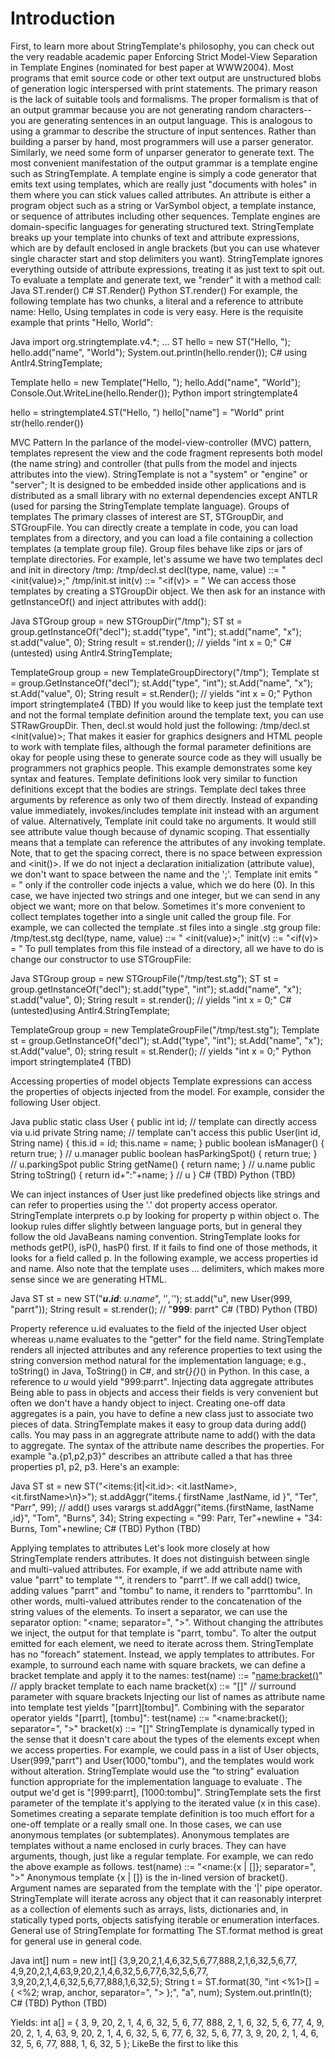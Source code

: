 # Introduction

First, to learn more about StringTemplate's philosophy, you can check out the very readable academic paper Enforcing Strict Model-View Separation in Template Engines (nominated for best paper at WWW2004).
Most programs that emit source code or other text output are unstructured blobs of generation logic interspersed with print statements. The primary reason is the lack of suitable tools and formalisms. The proper formalism is that of an output grammar because you are not generating random characters--you are generating sentences in an output language. This is analogous to using a grammar to describe the structure of input sentences. Rather than building a parser by hand, most programmers will use a parser generator. Similarly, we need some form of unparser generator to generate text. The most convenient manifestation of the output grammar is a template engine such as StringTemplate.
A template engine is simply a code generator that emits text using templates, which are really just "documents with holes" in them where you can stick values called attributes. An attribute is either a program object such as a string or VarSymbol object, a template instance, or sequence of attributes including other sequences. Template engines are domain-specific languages for generating structured text. StringTemplate breaks up your template into chunks of text and attribute expressions, which are by default enclosed in angle brackets <attribute-expression> (but you can use whatever single character start and stop delimiters you want). StringTemplate ignores everything outside of attribute expressions, treating it as just text to spit out. To evaluate a template and generate text, we "render" it with a method call:
Java
ST.render()
C#
ST.Render()
Python
ST.render()
For example, the following template has two chunks, a literal and a reference to attribute name:
Hello, <name>
Using templates in code is very easy. Here is the requisite example that prints "Hello, World":
 
Java
import org.stringtemplate.v4.*;
...
ST hello = new ST("Hello, <name>");
hello.add("name", "World");
System.out.println(hello.render());
C#
using Antlr4.StringTemplate;
 
Template hello = new Template("Hello, <name>");
hello.Add("name", "World");
Console.Out.WriteLine(hello.Render());
Python
import stringtemplate4
 
hello = stringtemplate4.ST("Hello, <name>")
hello["name"] = "World"
print str(hello.render())
 
 
MVC Pattern
In the parlance of the model-view-controller (MVC) pattern, templates represent the view and the code fragment represents both model (the name string) and controller (that pulls from the model and injects attributes into the view).
StringTemplate is not a "system" or "engine" or "server"; It is designed to be embedded inside other applications and is distributed as a small library with no external dependencies except ANTLR (used for parsing the StringTemplate template language).
Groups of templates
The primary classes of interest are ST, STGroupDir, and STGroupFile. You can directly create a template in code, you can load templates from a directory, and you can load a file containing a collection templates (a template group file). Group files behave like zips or jars of template directories.
For example, let's assume we have two templates decl and init in directory /tmp:
/tmp/decl.st
decl(type, name, value) ::= "<type> <name><init(value)>;"
/tmp/init.st
init(v) ::= "<if(v)> = <v><endif>"
We can access those templates by creating a STGroupDir object. We then ask for an instance with getInstanceOf() and inject attributes with add():
 
Java
STGroup group = new STGroupDir("/tmp");
ST st = group.getInstanceOf("decl");
st.add("type", "int");
st.add("name", "x");
st.add("value", 0);
String result = st.render(); // yields "int x = 0;"
C#
(untested)
using Antlr4.StringTemplate;
 
 
TemplateGroup group = new TemplateGroupDirectory("/tmp");
Template st = group.GetInstanceOf("decl");
st.Add("type", "int");
st.Add("name", "x");
st.Add("value", 0);
String result = st.Render(); // yields "int x = 0;"
Python
import stringtemplate4
(TBD)
If you would like to keep just the template text and not the formal template definition around the template text, you can use STRawGroupDir. Then, decl.st would hold just the following:
/tmp/decl.st
<type> <name><init(value)>;
That makes it easier for graphics designers and HTML people to work with template files, although the formal parameter definitions are okay for people using these to generate source code as they will usually be programmers not graphics people.
This example demonstrates some key syntax and features. Template definitions look very similar to function definitions except that the bodies are strings. Template decl takes three arguments by reference as only two of them directly. Instead of expanding value immediately, invokes/includes template init instead with an argument of value. Alternatively, Template init could take no arguments. It would still see attribute value though because of dynamic scoping. That essentially means that a template can reference the attributes of any invoking template.
Note, that to get the spacing correct, there is no space between expression <name> and <init()>. If we do not inject a declaration initialization (attribute value), we don't want to space between the name and the ';'. Template init emits " = <v>" only if the controller code injects a value, which we do here (0). In this case, we have injected two strings and one integer, but we can send in any object we want; more on that below.
Sometimes it's more convenient to collect templates together into a single unit called the group file. For example, we can collected the template .st files into a single .stg group file:
/tmp/test.stg
decl(type, name, value) ::= "<type> <name><init(value)>;"
init(v) ::= "<if(v)> = <v><endif>"
To pull templates from this file instead of a directory, all we have to do is change our constructor to use STGroupFile:
 
Java
STGroup group = new STGroupFile("/tmp/test.stg");
ST st = group.getInstanceOf("decl");
st.add("type", "int");
st.add("name", "x");
st.add("value", 0);
String result = st.render(); // yields "int x = 0;"
C#
(untested)using Antlr4.StringTemplate;
 
TemplateGroup group = new TemplateGroupFile("/tmp/test.stg");
Template st = group.GetInstanceOf("decl");
st.Add("type", "int");
st.Add("name", "x");
st.Add("value", 0);
string result = st.Render(); // yields "int x = 0;"
Python
import stringtemplate4
(TBD)
 
 
Accessing properties of model objects
Template expressions can access the properties of objects injected from the model. For example, consider the following User object.

Java
public static class User {
    public int id; // template can directly access via u.id
    private String name; // template can't access this
    public User(int id, String name) { this.id = id; this.name = name; }
    public boolean isManager() { return true; } // u.manager
    public boolean hasParkingSpot() { return true; } // u.parkingSpot
    public String getName() { return name; } // u.name
    public String toString() { return id+":"+name; } // u
}
C#
 (TBD)
Python
(TBD)
 
We can inject instances of User just like predefined objects like strings and can refer to properties using the '.' dot property access operator. StringTemplate interprets o.p by looking for property p within object o. The lookup rules differ slightly between language ports, but in general they follow the old JavaBeans naming convention. StringTemplate looks for methods getP(), isP(), hasP() first. If it fails to find one of those methods, it looks for a field called p. In the following example, we access properties id and name. Also note that the template uses $...$ delimiters, which makes more sense since we are generating HTML.
 
Java
ST st = new ST("<b>$u.id$</b>: $u.name$", '$', '$');
st.add("u", new User(999, "parrt"));
String result = st.render(); // "<b>999</b>: parrt"
C#
(TBD)
Python
 (TBD)
 
Property reference u.id evaluates to the field of the injected User object whereas u.name evaluates to the "getter" for the field name.
StringTemplate renders all injected attributes and any reference properties to text using the string conversion method natural for the implementation language; e.g., toString() in Java, ToString() in C#, and str{_}{}_() in Python. In this case, a reference to $u$ would yield "999:parrt".
Injecting data aggregate attributes
Being able to pass in objects and access their fields is very convenient but often we don't have a handy object to inject. Creating one-off data aggregates is a pain, you have to define a new class just to associate two pieces of data. StringTemplate makes it easy to group data during add() calls. You may pass in an aggregrate attribute name to add() with the data to aggregate. The syntax of the attribute name describes the properties. For example "a.{p1,p2,p3}" describes an attribute called a that has three properties p1, p2, p3. Here's an example:
 
Java
ST st = new ST("<items:{it|<it.id>: <it.lastName>, <it.firstName>\n}>");
st.addAggr("items.{ firstName ,lastName, id }", "Ter", "Parr", 99); // add() uses varargs
st.addAggr("items.{firstName, lastName ,id}", "Tom", "Burns", 34);
String expecting =
        "99: Parr, Ter"+newline +
        "34: Burns, Tom"+newline;
C#
(TBD)
Python
(TBD)
 
Applying templates to attributes
Let's look more closely at how StringTemplate renders attributes. It does not distinguish between single and multi-valued attributes. For example, if we add attribute name with value "parrt" to template "<name>", it renders to "parrt". If we call add() twice, adding values "parrt" and "tombu" to name, it renders to "parrttombu". In other words, multi-valued attributes render to the concatenation of the string values of the elements. To insert a separator, we can use the separator option: "<name; separator=\", \">". Without changing the attributes we inject, the output for that template is "parrt, tombu". To alter the output emitted for each element, we need to iterate across them.
StringTemplate has no "foreach" statement. Instead, we apply templates to attributes. For example, to surround each name with square brackets, we can define a bracket template and apply it to the names:
test(name) ::= "<name:bracket()>" // apply bracket template to each name
bracket(x) ::= "[<x>]"            // surround parameter with square brackets
Injecting our list of names as attribute name into template test yields "[parrt][tombu]". Combining with the separator operator yields "[parrt], [tombu]":
test(name) ::= "<name:bracket(); separator=\", \">"
bracket(x) ::= "[<x>]"
StringTemplate is dynamically typed in the sense that it doesn't care about the types of the elements except when we access properties. For example, we could pass in a list of User objects, User(999,"parrt") and User(1000,"tombu"), and the templates would work without alteration. StringTemplate would use the "to string" evaluation function appropriate for the implementation language to evaluate <x>. The output we'd get is "[999:parrt], [1000:tombu]". StringTemplate sets the first parameter of the template it's applying to the iterated value (x in this case).
Sometimes creating a separate template definition is too much effort for a one-off template or a really small one. In those cases, we can use anonymous templates (or subtemplates). Anonymous templates are templates without a name enclosed in curly braces. They can have arguments, though, just like a regular template. For example, we can redo the above example as follows.
test(name) ::= "<name:{x | [<x>]}; separator=\", \">"
Anonymous template {x | [<x>]} is the in-lined version of bracket(). Argument names are separated from the template with the '|' pipe operator.
StringTemplate will iterate across any object that it can reasonably interpret as a collection of elements such as arrays, lists, dictionaries and, in statically typed ports, objects satisfying iterable or enumeration interfaces.
General use of StringTemplate for formatting
The ST.format method is great for general use in general code.

Java
int[] num =
    new int[] {3,9,20,2,1,4,6,32,5,6,77,888,2,1,6,32,5,6,77,
        4,9,20,2,1,4,63,9,20,2,1,4,6,32,5,6,77,6,32,5,6,77,
        3,9,20,2,1,4,6,32,5,6,77,888,1,6,32,5};
String t =
    ST.format(30, "int <%1>[] = { <%2; wrap, anchor, separator=\", \"> };", "a", num);
System.out.println(t);
C#
(TBD)
Python
(TBD)
 
Yields:
int a[] = { 3, 9, 20, 2, 1, 4,
            6, 32, 5, 6, 77, 888,
            2, 1, 6, 32, 5, 6,
            77, 4, 9, 20, 2, 1,
            4, 63, 9, 20, 2, 1,
            4, 6, 32, 5, 6, 77,
            6, 32, 5, 6, 77, 3,
            9, 20, 2, 1, 4, 6,
            32, 5, 6, 77, 888,
            1, 6, 32, 5 };
LikeBe the first to like this
